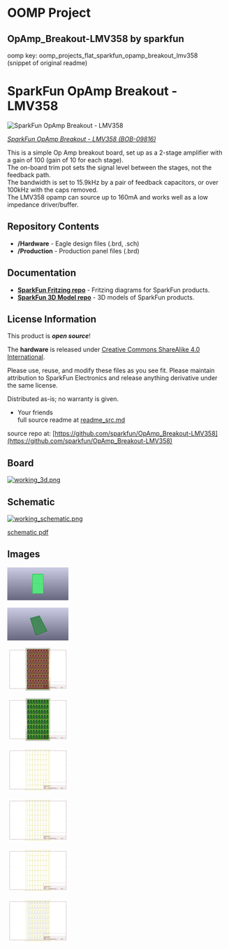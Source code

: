 # OOMP Project  
## OpAmp_Breakout-LMV358  by sparkfun  
  
oomp key: oomp_projects_flat_sparkfun_opamp_breakout_lmv358  
(snippet of original readme)  
  
SparkFun OpAmp Breakout - LMV358  
========================================  
  
![SparkFun OpAmp Breakout - LMV358](https://cdn.sparkfun.com//assets/parts/3/8/5/1/09816-01.jpg)  
  
[*SparkFun OpAmp Breakout - LMV358 (BOB-09816)*](https://www.sparkfun.com/products/9816)  
  
 This is a simple Op Amp breakout board, set up as a 2-stage amplifier with a gain of 100 (gain of 10 for each stage).   
 The on-board trim pot sets the signal level between the stages, not the feedback path.   
 The bandwidth is set to 15.9kHz by a pair of feedback capacitors, or over 100kHz with the caps removed.   
 The LMV358 opamp can source up to 160mA and works well as a low impedance driver/buffer.  
  
Repository Contents  
-------------------  
  
* **/Hardware** - Eagle design files (.brd, .sch)  
* **/Production** - Production panel files (.brd)  
  
Documentation  
--------------  
  
* **[SparkFun Fritzing repo](https://github.com/sparkfun/Fritzing_Parts)** - Fritzing diagrams for SparkFun products.  
* **[SparkFun 3D Model repo](https://github.com/sparkfun/3D_Models)** - 3D models of SparkFun products.   
  
  
License Information  
-------------------  
This product is _**open source**_!   
  
The **hardware** is released under [Creative Commons ShareAlike 4.0 International](https://creativecommons.org/licenses/by-sa/4.0/).  
  
Please use, reuse, and modify these files as you see fit. Please maintain attribution to SparkFun Electronics and release anything derivative under the same license.  
  
Distributed as-is; no warranty is given.  
  
- Your friends  
  full source readme at [readme_src.md](readme_src.md)  
  
source repo at: [https://github.com/sparkfun/OpAmp_Breakout-LMV358](https://github.com/sparkfun/OpAmp_Breakout-LMV358)  
## Board  
  
[![working_3d.png](working_3d_600.png)](working_3d.png)  
## Schematic  
  
[![working_schematic.png](working_schematic_600.png)](working_schematic.png)  
  
[schematic pdf](working_schematic.pdf)  
## Images  
  
[![working_3D_bottom.png](working_3D_bottom_140.png)](working_3D_bottom.png)  
  
[![working_3D_top.png](working_3D_top_140.png)](working_3D_top.png)  
  
[![working_assembly_page_01.png](working_assembly_page_01_140.png)](working_assembly_page_01.png)  
  
[![working_assembly_page_02.png](working_assembly_page_02_140.png)](working_assembly_page_02.png)  
  
[![working_assembly_page_03.png](working_assembly_page_03_140.png)](working_assembly_page_03.png)  
  
[![working_assembly_page_04.png](working_assembly_page_04_140.png)](working_assembly_page_04.png)  
  
[![working_assembly_page_05.png](working_assembly_page_05_140.png)](working_assembly_page_05.png)  
  
[![working_assembly_page_06.png](working_assembly_page_06_140.png)](working_assembly_page_06.png)  
